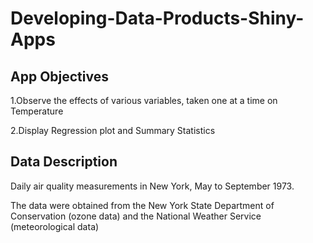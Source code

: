 # Developing-Data-Products-Shiny-Apps

## App Objectives
1.Observe the effects of various variables, taken one at a time on Temperature  

2.Display Regression plot and Summary Statistics

## Data Description
Daily air quality measurements in New York, May to September 1973.  

The data were obtained from the New York State Department of Conservation (ozone data) and the National Weather Service (meteorological data)
